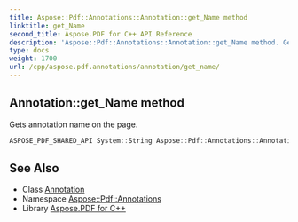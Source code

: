 ```yaml
---
title: Aspose::Pdf::Annotations::Annotation::get_Name method
linktitle: get_Name
second_title: Aspose.PDF for C++ API Reference
description: 'Aspose::Pdf::Annotations::Annotation::get_Name method. Gets annotation name on the page in C++.'
type: docs
weight: 1700
url: /cpp/aspose.pdf.annotations/annotation/get_name/
---
```

## Annotation::get_Name method


Gets annotation name on the page.

```cpp
ASPOSE_PDF_SHARED_API System::String Aspose::Pdf::Annotations::Annotation::get_Name()
```

## See Also

* Class [Annotation](../)
* Namespace [Aspose::Pdf::Annotations](../../)
* Library [Aspose.PDF for C++](../../../)
